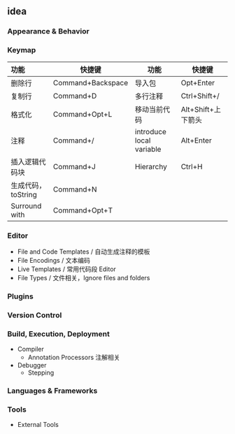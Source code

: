 ## idea

### Appearance & Behavior

### Keymap

| 功能               | 快捷键            | 功能                     | 快捷键             |
| :----------------- | ----------------- | ------------------------ | ------------------ |
| 删除行             | Command+Backspace | 导入包                   | Opt+Enter          |
| 复制行             | Command+D         | 多行注释                 | Ctrl+Shift+/       |
| 格式化             | Command+Opt+L     | 移动当前代码             | Alt+Shift+上下箭头 |
| 注释               | Command+/         | introduce local variable | Alt+Enter          |
| 插入逻辑代码块     | Command+J         | Hierarchy                | Ctrl+H             |
| 生成代码，toString | Command+N         |                          |                    |
| Surround with      | Command+Opt+T     |                          |                    |



### Editor

- File and Code Templates / 自动生成注释的模板
- File Encodings / 文本编码
- Live Templates / 常用代码段 Editor
- File Types / 文件相关，Ignore files and folders

### Plugins

### Version Control

### Build, Execution, Deployment

- Compiler
  - Annotation Processors 注解相关
- Debugger
  - Stepping

### Languages & Frameworks

### Tools

- External Tools

